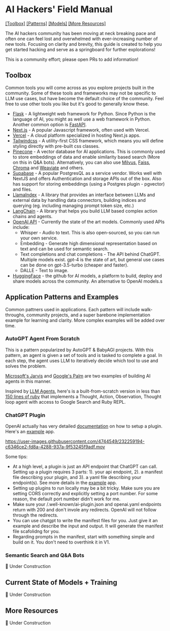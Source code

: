 # AI Hackers' Field Manual
[[Toolbox]](#toolbox) [[Patterns]](#patterns) [[Models]](#models) <!--[[Prompt]](#prompt) [[Infra products]](#infra) [[Research]](#research) --> [[More Resources]](#resources)

The AI hackers community has been moving at neck breaking pace and often one can feel lost and overwhelmed with ever-increasing number of new tools. Focusing on clarity and brevity, this guide is created to help you get started hacking and serve as a springboard for further explorations! 

This is a community effort; please open PRs to add information! 

## Toolbox <a name="toolbox"></a>
Common tools you will come across as you explore projects built in the community. Some of these tools and frameworks may not be specific to LLM use cases, but have become the default choice of the community. Feel free to use other tools you like but it's good to generally know these. 

- [Flask](https://flask.palletsprojects.com/en/2.1.x/) - A lightweight web framework for Python. Since Python is the language of AI, you might as well use a web framework in Python. Another common option is [FastAPI](https://fastapi.tiangolo.com/).
- [Next.js](https://nextjs.org/docs) - A popular Javascript framework, often used with Vercel. 
- [Vercel](https://vercel.com) - A cloud platform specialized in hosting Next.js apps. 
- [Tailwindcss](https://tailwindcss.com/docs) - A utility-first CSS framework, which means you will define styling directly with pre-built css classes. 
- [Pinecone](https://www.pinecone.io/docs) - A vector database for AI applications. This is commonly used to store embeddings of data and enable similarity based search (More on this in Q&A bots). Alternatively, you can also use [Milvus](https://milvus.io/), [Faiss](https://github.com/facebookresearch/faiss), [Chroma](https://www.trychroma.com/) and [Weaviate](https://weaviate.io/) and others.
- [Supabase](https://supabase.com/) - A popular PostgresQL as a service vendor. Works well with NextJS and offers Authentication and storage APIs out of the box. Also has support for storing embeddings (using a Postgres plugin - pgvector) and files.
- [LlamaIndex](https://github.com/jerryjliu/llama_index) - A library that provides an interface between LLMs and external data by handling data connectors, building indices and querying (eg. including managing prompt token size, etc.)
- [LangChain](https://github.com/hwchase17/langchain) - A library that helps you build LLM based complex action chains and agents. 
- [OpenAI API](https://platform.openai.com/docs/api-reference) - Currently the state of the art models. Commonly used APIs include:
  - Whisper - Audio to text. This is also open-sourced, so you can run your own service. 
  - Embedding - Generate high dimensional representation based on text and can be used for semantic search. 
  - Text completions and chat completions - The API behind ChatGPT. Multiple models exist. gpt-4 is the state of art, but general use cases can be done on gpt-3.5-turbo (cheaper and faster).
  - DALLE - Text to image.
- [HuggingFace](https://huggingface.co/) - the github for AI models, a platform to build, deploy and share models across the community. An alternative to OpenAI models.s

## Application Patterns and Examples <a name="patterns"></a>
Common pattners used in applications. Each pattern will include walk-throughs, community projects, and a super barebone implementation example for learning and clarity. More complex examples will be added over time. 
### AutoGPT Agent From Scratch
This is a pattern popularized by AutoGPT & BabyAGI projects. With this pattern, an agent is given a set of tools and is tasked to complete a goal. In each step, the agent uses LLM to iteratively decide which tool to use and solves the problem. 

[Microsoft's Jarvis](https://github.com/microsoft/JARVIS) and [Google's Palm](https://blog.google/technology/ai/introducing-pathways-next-generation-ai-architecture/) are two examples of building AI agents in this manner.

Inspired by [LLM Agents](https://github.com/mpaepper/llm_agents/tree/main/llm_agents), here's is a built-from-scratch version in less than [150 lines of ruby](examples/llm_agents/llm_agents.rb) that implements a Thought, Action, Observation, Thought loop agent with access to Google Search and Ruby REPL. 

### ChatGPT Plugin
OpenAI actually has very detailed [documentation](https://platform.openai.com/docs/plugins/introduction) on how to setup a plugin. Here's an [example](examples/plugin/app.py) app. 

https://user-images.githubusercontent.com/4744549/232259194-c6346ce2-fd8a-4288-937a-9f53245f9adf.mov

Some tips:
- At a high level, a plugin is just an API endpoint that ChatGPT can call. Setting up a plugin requires 3 parts: 1). your api endpoint, 2). a manifest file describing your plugin, and 3). a yaml file describing your endpoint(s). See more details in the [example](examples/plugin/app.py) app. 
- Setting up plugins to run locally may be a bit tricky. Make sure you are setting CORS correctly and explicitly setting a port number. For some reason, the default port number didn't work for me. 
- Make sure your /.well-known/ai-plugin.json and openai.yaml endpoints return with 200 and don't invole any redirects. OpenAI will not follow through the redirects.
- You can use chatgpt to write the manifest files for you. Just give it an example and describe the input and output. It will generate the manifest file scafolidng for you.
- Regarding prompts in the manifest, start with something simple and build on it. You don't need to overthink it in V1. 

### Semantic Search and Q&A Bots
🚧 Under Construction

## Current State of Models + Training <a name="models"></a>
🚧 Under Construction

<!-- ## Prompt engineering, techniques and templates <a name="prompt"></a>
🚧 Under Construction

## AI infra products and platforms <a name="infra"></a>
🚧 Under Construction

## Research + Papers <a name="research"></a>
🚧 Under Construction -->

## More Resources <a name="resources"></a>
🚧 Under Construction
